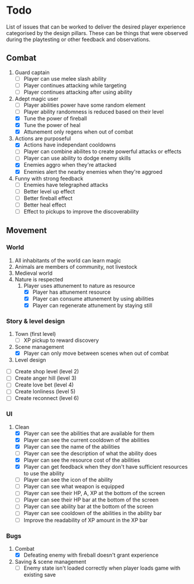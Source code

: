 # Todo
List of issues that can be worked to deliver the desired player experience categorised by the design pillars. These can be things that were observed during the playtesting or other feedback and observations.

## Combat
1. Guard captain
   - [ ] Player can use melee slash ability
   - [ ] Player continues attacking while targeting
   - [ ] Player continues attacking after using ability
2. Adept magic user
   - [ ] Player abilities power have some random element
   - [ ] Player ability randomness is reduced based on their level
   - [x] Tune the power of fireball
   - [x] Tune the power of heal
   - [x] Attunement only regens when out of combat
3. Actions are purposeful
   - [x] Actions have independant cooldowns
   - [ ] Player can combine abilites to create powerful attacks or effects
   - [ ] Player can use ability to dodge enemy skills
   - [x] Enemies aggro when they're attacked
   - [x] Enemies alert the nearby enemies when they're aggroed
4. Funny with strong feedback
   - [ ] Enemies have telegraphed attacks
   - [ ] Better level up effect
   - [ ] Better fireball effect
   - [ ] Better heal effect
   - [ ] Effect to pickups to improve the discoverability
## Movement

### World
1. All inhabitants of the world can learn magic
2. Animals are members of community, not livestock
3. Medieval world
4. Nature is respected
   1. Player uses attunement to nature as resource
      - [x] Player has attunement resource
      - [x] Player can consume attunement by using abilities
      - [x] Player can regenerate attunement by staying still

### Story & level design
1. Town (first level)
   - [ ] XP pickup to reward discovery
2. Scene management
   - [x] Player can only move between scenes when out of combat
 3. Level design
   - [ ] Create shop level (level 2)
   - [ ] Create anger hill (level 3)
   - [ ] Create love bet (level 4)
   - [ ] Create lonliness (level 5)
   - [ ] Create reconnect (level 6)
### UI
1. Clean
   - [x] Player can see the abilities that are available for them
   - [x] Player can see the current cooldown of the abilities
   - [x] Player can see the name of the abilities
   - [ ] Player can see the description of what the ability does
   - [x] Player can see the resource cost of the abilities
   - [x] Player can get feedback when they don't have sufficient resources to use the ability
   - [ ] Player can see the icon of the ability
   - [ ] Player can see what weapon is equipped
   - [ ] Player can see their HP, A, XP at the bottom of the screen
   - [ ] Player can see their HP bar at the bottom of the screen
   - [ ] Player can see ability bar at the bottom of the screen
   - [ ] Player can see cooldown of the abilities in the ability bar
   - [ ] Improve the readability of XP amount in the XP bar

### Bugs
1. Combat
   - [x] Defeating enemy with fireball doesn't grant experience
2. Saving & scene management
   - [ ] Enemy state isn't loaded correctly when player loads game with existing save